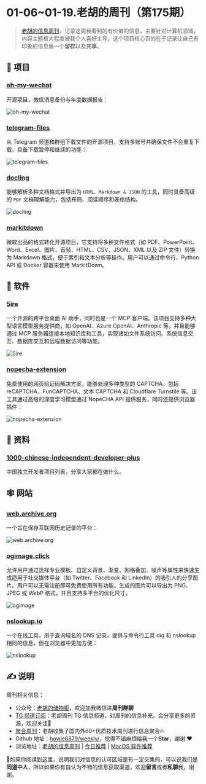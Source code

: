 # 01-06~01-19.老胡的周刊（第175期）

> [老胡的信息周刊](https://weekly.howie6879.com/)，记录这周我看到的有价值的信息，主要针对计算机领域，内容主题极大程度被我个人喜好主导。这个项目核心目的在于记录让自己有印象的信息做一个**留存**以及**共享**。

## 🎯 项目

### [oh-my-wechat](https://github.com/chclt/oh-my-wechat/)

开源项目，微信消息备份与年度数据报告：

![oh-my-wechat](https://images-1252557999.file.myqcloud.com/uPic/JXAGlQ.png)

### [telegram-files](https://github.com/jarvis2f/telegram-files)

从 Telegram 频道和群组下载文件的开源项目，支持多账号并确保文件不会重复下载，具备下载暂停和继续的功能：

![telegram-files](https://images-1252557999.file.myqcloud.com/uPic/O7wvH0.png)

### [docling](https://ds4sd.github.io/docling/)

能够解析多种文档格式并导出为 `HTML、Markdown & JSON` 的工具，同时具备高级的 `PDF` 文档理解能力，包括布局、阅读顺序和表格结构。

![docling](https://images-1252557999.file.myqcloud.com/uPic/3Gp5NT.png)

### [markitdown](https://github.com/microsoft/markitdown)

 微软出品的格式转化开源项目，它支持将多种文件格式（如 PDF、PowerPoint、Word、Excel、图片、音频、HTML、CSV、JSON、XML 以及 ZIP 文件）转换为 Markdown 格式，便于索引和文本分析等操作。用户可以通过命令行、Python API 或 Docker 容器来使用 MarkItDown。
 

## 🤖 软件

### [5ire](https://github.com/nanbingxyz/5ire)

一个开源的跨平台桌面 AI 助手，同时也是一个 MCP 客户端。该项目支持多种大型语言模型服务提供商，如 OpenAI、Azure OpenAI、Anthropic 等，并且能够通过 MCP 服务器连接本地知识库和工具，实现诸如文件系统访问、系统信息交互、数据库交互和远程数据访问等功能。

![5ire](https://images-1252557999.file.myqcloud.com/uPic/8y8k3G.png)

### [nopecha-extension](https://github.com/NopeCHALLC/nopecha-extension?tab=readme-ov-file)

免费使用的网页验证码解决方案，能够处理多种类型的 CAPTCHA，包括 reCAPTCHA、FunCAPTCHA、文本 CAPTCHA 和 Cloudflare Turnstile 等。该工具通过高级的深度学习模型通过 NopeCHA API 提供服务，同时还提供浏览器插件：

![nopecha-extension](https://images-1252557999.file.myqcloud.com/uPic/yYSb4x.png)

## 👀 资料

### [1000-chinese-independent-developer-plus](https://github.com/XiaomingX/1000-chinese-independent-developer-plus)

中国独立开发者项目列表，分享大家都在做什么。

## 🕸 网站

### [web.archive.org](https://web.archive.org/)

一个旨在保存互联网历史记录的平台：

![web.archive.org](https://images-1252557999.file.myqcloud.com/uPic/SCps8d.png)

### [ogimage.click](https://ogimage.click/)

允许用户通过选择专业模板、自定义背景、渐变、网格叠加、噪声等属性来快速生成适用于社交媒体平台（如 Twitter、Facebook 和 LinkedIn）的吸引人的分享图片。用户可以无需注册即可免费使用所有功能，生成的图片可以导出为 PNG、JPEG 或 WebP 格式，并且支持多平台的优化尺寸。

![ogimage](https://images-1252557999.file.myqcloud.com/uPic/WLVTc7.png)

### [nslookup.io](https://www.nslookup.io/)

一个在线工具，用于查询域名的 DNS 记录，提供与命令行工具 dig 和 nslookup 相同的信息，但在浏览器中更加方便：

![nslookup](https://images-1252557999.file.myqcloud.com/uPic/d5hTUE.png)

## ✍️ 说明

周刊相关信息：

- 公众号：[老胡的储物柜](https://images-1252557999.file.myqcloud.com/uPic/ETIbMe.jpg)，欢迎加我微信进**周刊群聊**
- [TG 频道订阅](https://t.me/howie_weekly)：老胡周刊 TG 信息频道，对周刊的信息补充，会分享更多的资源，欢迎关注👏
- [聚合周刊](https://www.fre321.com/weekly)：老胡收集了国内外60+优质技术周刊进行信息聚合🔥
- Github 地址：[howie6879/weekly/](https://github.com/howie6879/weekly/)，觉得不错麻烦给我一个**Star**，谢谢 ❤️
- 浏览地址：[老胡的信息周刊](https://weekly.howie6879.com) | [今日推荐](https://weekly.howie6879.com/recommend/index.html) | [MacOS 软件推荐](https://weekly.howie6879.com/soft/mac.html)

🙌如果你阅读到这里，说明我们对信息的认可区域是有一定交集的，可以说我们是**同道中人**，所以如果你有自认为不错的信息获取渠道，欢迎**留言**或者**私聊**我，谢谢。
